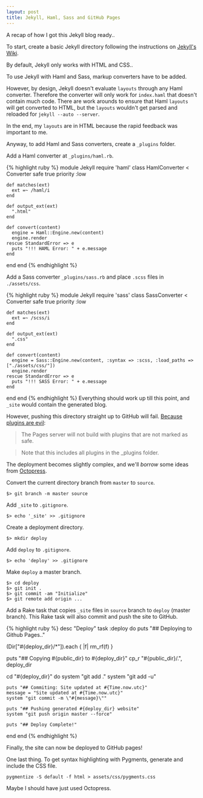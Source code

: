 ```yaml
---
layout: post
title: Jekyll, Haml, Sass and GitHub Pages
---
```


A recap of how I got this Jekyll blog ready..

To start, create a basic Jekyll directory following the instructions on [Jekyll's Wiki](https://github.com/mojombo/jekyll/wiki/usage).

By default, Jekyll only works with HTML and CSS..

To use Jekyll with Haml and Sass, markup converters have to be added.

However, by design, Jekyll doesn't evaluate `layouts` through any Haml converter.
Therefore the converter will only work for `index.haml` that doesn't contain much code.
There are work arounds to ensure that Haml `layouts` will get converted to HTML, but the `layouts` wouldn't get parsed and reloaded for `jekyll --auto --server`.

In the end, my `layouts` are in HTML because the rapid feedback was important to me.

Anyway, to add Haml and Sass converters, create a `_plugins` folder.

Add a Haml converter at `_plugins/haml.rb`.

{% highlight ruby %}
module Jekyll
  require 'haml'
  class HamlConverter < Converter
    safe true
    priority :low

    def matches(ext)
      ext =~ /haml/i
    end

    def output_ext(ext)
      ".html"
    end

    def convert(content)
      engine = Haml::Engine.new(content)
      engine.render
    rescue StandardError => e
      puts "!!! HAML Error: " + e.message
    end
  end
end
{% endhighlight %}

Add a Sass converter `_plugins/sass.rb` and place `.scss` files in `./assets/css`.

{% highlight ruby %}
module Jekyll
  require 'sass'
  class SassConverter < Converter
    safe true
    priority :low

    def matches(ext)
      ext =~ /scss/i
    end

    def output_ext(ext)
      ".css"
    end

    def convert(content)
      engine = Sass::Engine.new(content, :syntax => :scss, :load_paths => ["./assets/css/"])
      engine.render
    rescue StandardError => e
      puts "!!! SASS Error: " + e.message
    end
  end
end
{% endhighlight %}
Everything should work up till this point, and `_site` would contain the generated blog.

However, pushing this directory straight up to GitHub will fail. [Because plugins are evil](https://help.github.com/articles/pages-don-t-build-unable-to-run-jekyll):

> The Pages server will not build with plugins that are not marked as safe.

> Note that this includes all plugins in the _plugins folder.

The deployment becomes slightly complex, and we'll _borrow_ some ideas from [Octopress](http://octopress.org).

Convert the current directory branch from `master` to `source`.

    $> git branch -m master source

Add `_site` to `.gitignore`.

    $> echo '_site' >> .gitignore

Create a deployment directory.

    $> mkdir deploy

Add `deploy` to `.gitignore`.

    $> echo 'deploy' >> .gitignore

Make `deploy` a master branch.

    $> cd deploy
    $> git init .
    $> git commit -am "Initialize"
    $> git remote add origin ...

Add a Rake task that copies `_site` files in `source` branch to `deploy` (master branch).
This Rake task will also commit and push the site to GitHub.

{% highlight ruby %}
desc "Deploy"
task :deploy do
  puts "## Deploying to Github Pages.."

  (Dir["#{deploy_dir}/*"]).each { |f| rm_rf(f) }

  puts "## Copying #{public_dir} to #{deploy_dir}"
  cp_r "#{public_dir}/.", deploy_dir

  cd "#{deploy_dir}" do
    system "git add ."
    system "git add -u"

    puts "## Commiting: Site updated at #{Time.now.utc}"
    message = "Site updated at #{Time.now.utc}"
    system "git commit -m \"#{message}\""

    puts "## Pushing generated #{deploy_dir} website"
    system "git push origin master --force"

    puts "## Deploy Complete!"
  end
end
{% endhighlight %}

Finally, the site can now be deployed to GitHub pages!

One last thing. To get syntax highlighting with Pygments, generate and include the CSS file.

    pygmentize -S default -f html > assets/css/pygments.css

Maybe I should have just used Octopress.
